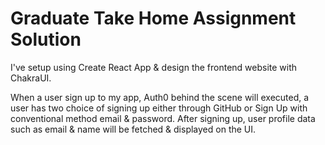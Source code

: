 # Graduate Take Home Assignment Solution

I've setup using Create React App & design the frontend website 
with ChakraUI. 

When a user sign up to my app, Auth0 behind the
scene will executed, a user has two choice of signing up either
through GitHub or Sign Up with conventional method email & password.
After signing up, user profile data such as email & name will be fetched & 
displayed on the UI.
